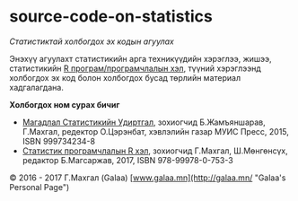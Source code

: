 # source-code-on-statistics

*Статистиктай холбогдох эх кодын агуулах*

Энэхүү агуулахт статистикийн арга техникүүдийн хэрэглээ, жишээ, статистикийн [R програм/програмчлалын хэл](https://mn.wikipedia.org/wiki/R_(%D0%BF%D1%80%D0%BE%D0%B3%D1%80%D0%B0%D0%BC%D1%87%D0%BB%D0%B0%D0%BB%D1%8B%D0%BD_%D1%85%D1%8D%D0%BB)), түүний хэрэглээнд холбогдох эх код болон холбогдох бусад төрлийн материал хадгалагдана.

**Холбогдох ном сурах бичиг**

* [Магадлал Статистикийн Удиртгал](http://magadlal.mn/books/id-1.html), зохиогчид Б.Жамъяншарав, Г.Махгал, редектор О.Цэрэнбат, хэвлэлийн газар МУИС Пресс, 2015, ISBN 999734234-8
* [Статистик програмчлалын R хэл](http://magadlal.mn/books/id-2.html), зохиогчид Г.Махгал, Ш.Мөнгөнсүх, редактор Б.Магсаржав, 2017, ISBN 978-99978-0-753-3

© 2016 - 2017 Г.Махгал (Galaa) [www.galaa.mn](http://galaa.mn/ "Galaa's Personal Page")
